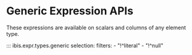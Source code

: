 # Generic Expression APIs

These expressions are available on scalars and columns of any element type.

<!-- prettier-ignore-start -->
::: ibis.expr.types.generic
    selection:
      filters:
        - "!^literal"
        - "!^null"
<!-- prettier-ignore-end -->
